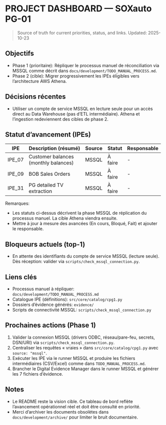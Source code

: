 # PROJECT DASHBOARD — SOXauto PG-01

> Source of truth for current priorities, status, and links. Updated: 2025-10-23

## Objectifs

- Phase 1 (prioritaire): Répliquer le processus manuel de réconciliation via MSSQL comme décrit dans `docs/development/TODO_MANUAL_PROCESS.md`.
- Phase 2 (cible): Migrer progressivement les IPEs éligibles vers l’architecture AWS Athena.

## Décisions récentes

- Utiliser un compte de service MSSQL en lecture seule pour un accès direct au Data Warehouse (pas d’ETL intermédiaire). Athena et l’ingestion redeviennent des cibles de phase 2.

## Statut d’avancement (IPEs)

| IPE | Description (résumé) | Source | Statut | Responsable |
|-----|-----------------------|--------|--------|-------------|
| IPE_07 | Customer balances (monthly balances) | MSSQL | À faire | - |
| IPE_09 | BOB Sales Orders | MSSQL | À faire | - |
| IPE_31 | PG detailed TV extraction | MSSQL | À faire | - |

Remarques:

- Les statuts ci-dessus décrivent la phase MSSQL de réplication du processus manuel. La cible Athena viendra ensuite.
- Mettre à jour à mesure des avancées (En cours, Bloqué, Fait) et ajouter le responsable.

## Bloqueurs actuels (top-1)

- En attente des identifiants du compte de service MSSQL (lecture seule). Dès réception: valider via `scripts/check_mssql_connection.py`.

## Liens clés

- Processus manuel à répliquer: `docs/development/TODO_MANUAL_PROCESS.md`
- Catalogue IPE (définitions): `src/core/catalog/cpg1.py`
- Dossiers d’évidence générés: `evidence/`
- Scripts de connectivité MSSQL: `scripts/check_mssql_connection.py`

## Prochaines actions (Phase 1)

1. Valider la connexion MSSQL (drivers ODBC, réseau/pare-feu, secrets, DSN/URI) via `scripts/check_mssql_connection.py`.
2. Centraliser les requêtes « vraies » dans `src/core/catalog/cpg1.py` avec `source: "mssql"`.
3. Exécuter les IPE via le runner MSSQL et produire les fichiers intermédiaires (CSV/Excel) comme dans `TODO_MANUAL_PROCESS.md`.
4. Brancher le Digital Evidence Manager dans le runner MSSQL et générer les 7 fichiers d’évidence.

## Notes

- Le README reste la vision cible. Ce tableau de bord reflète l’avancement opérationnel réel et doit être consulté en priorité.
- Merci d’archiver les documents obsolètes dans `docs/development/archive/` pour limiter le bruit documentaire.

